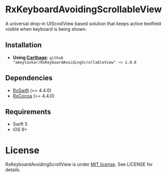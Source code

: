 # RxKeyboardAvoidingScrollableView

A universal drop-in UIScrollView based solution that keeps active textfield visible when keyboard is being shown.

## Installation

- **Using [Carthage](https://github.com/Carthage/Carthage)**:
  `github "ameytavkar/RxKeyboardAvoidingScrollableView" ~> 1.0.0`

## Dependencies

- [RxSwift](https://github.com/ReactiveX/RxSwift) (>= 4.4.0)
- [RxCocoa](https://github.com/ReactiveX/RxSwift) (>= 4.4.0)

## Requirements

- Swift 5
- iOS 9+

# License

RxKeyboardAvoidingScrollView is under [MIT license](http://opensource.org/licenses/MIT). See LICENSE for details.
